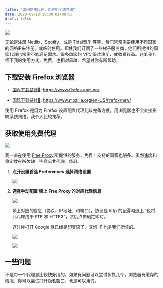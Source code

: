 ```yaml
---
title: "如何使用代理，伪装到全球各国"
date: 2020-09-18T10:30:01+08:00
draft: false
---
```


![](https://oss.qust.me/img/20200918104212.png)

无论是注册 Netflix、Spotify、或是 Tidal音乐 等等，我们常常需要使用不同国家的网络IP来注册，或临时使用。即使我们订阅了一些梯子服务商，他们所提供的国家代理也常常不能满足需求。很多国家的 VPS 很难注册，或收费较高。这里我介绍下我的使用方式，免费、也相对简单、希望对你有所帮助。<!--more-->

## 下载安装 Firefox 浏览器

* [国内下载链接🔗](https://www.firefox.com.cn/): https://www.firefox.com.cn/

* [国际下载链接🔗](https://www.mozilla.org/en-US/firefox/new/): https://www.mozilla.org/en-US/firefox/new/

使用 Firefox 是因为 Firefox 设置配置代理比较完备方便，用浏览器也不会直接影响系统网络。我个人比较推荐。

## 获取使用免费代理

![](https://oss.qust.me/img/20200918104645.jpg)

我一直在使用 [Free Proxy](http://free-proxy.cz/zh/) 所提供的服务，免费！支持的国家也够多。虽然速度和稳定性有所欠缺，毕竟公共代理，能忍。

1. **点开设置首选 Preferences  选择网络设置**

   ![](https://oss.qust.me/img/20200918105422.jpg)

2. **选择手动配置 填上 Free Proxy 的对应代理信息**

   ![](https://oss.qust.me/img/20200918111033.jpg)

   填上对应的信息（协议、IP地址、和端口），协议是 http 的记得勾选上 “也将此代理用于 FTP 和 HTTPS”，然后点击确定即可。

   这时候打开 Google 就已经是印度语了，查询 IP 也是我们所填的。 

   ![](https://oss.qust.me/img/20200918111150.jpg)

   ![](https://oss.qust.me/img/20200918111251.jpg)

## 一些问题

不是每一个代理都比较快好用的，如果有问题可以尝试多换几个。浏览器有缓存的情况，你可以尝试打开隐私窗口，也是可以用的。